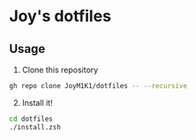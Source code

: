 # Joy's dotfiles

## Usage

1. Clone this repository

```sh
gh repo clone JoyM1K1/dotfiles -- --recursive
```

2. Install it!

```sh
cd dotfiles
./install.zsh
```

